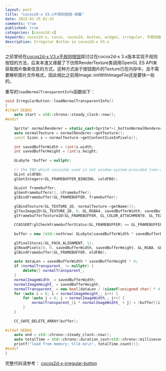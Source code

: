```yaml
---
layout: post
title: "cocos2d-x V3.x不规则按钮-续篇"
date: 2015-01-25 01:33
comments: true
published: true
categories: [cocos2d-x]
keywords: cocos2d-x, cocos, cocos2d, button, widget, irregular, 不规则按钮, UI, 按钮, opengl, gl, OpenGL ES, 游戏开发, 手游开发, mobile game, game devolopment
description: Irregular Button in cocos2d-x V3.x
---
```

之前曾经在[cocos2d-x V3.x不规则按钮](http://galoisplusplus.coding.me/blog/2014/10/31/irregular-button-in-cocos2d-x-v3/)探讨过在cocos2d-x 3.x版本实现不规则按钮的方法，后来本渣又琢磨了下仿照RenderTexture类调用OpenGL ES API来获取图片像素信息的方式。这种方式由于按钮图片的Texture已在内存中，且不需要解析图片文件格式，因此相比之前用Image::initWithImageFile还是要快一些的。

重写的`loadNormalTransparentInfo`函数如下：

<!-- more -->

```c++
void IrregularButton::loadNormalTransparentInfo()
{
#ifdef DEBUG
    auto start = std::chrono::steady_clock::now();
#endif
    
    Sprite* normalRenderer = static_cast<Sprite*>(_buttonNormalRenderer);
    auto normalTexture = normalRenderer->getTexture();
    const Size& s = normalTexture->getContentSizeInPixels();
    
    int savedBufferWidth = (int)s.width;
    int savedBufferHeight = (int)s.height;
    
    GLubyte *buffer = nullptr;
    
    // the FBO which cocos2dx used is not window-system-provided (non-zero id)
    GLint oldFBO;
    glGetIntegerv(GL_FRAMEBUFFER_BINDING, &oldFBO);
    
    GLuint framebuffer;
    glGenFramebuffers(1, &framebuffer);
    glBindFramebuffer(GL_FRAMEBUFFER, framebuffer);
    
    glBindTexture(GL_TEXTURE_2D, normalTexture->getName());
    glTexImage2D(GL_TEXTURE_2D, 0, GL_RGBA4, savedBufferWidth, savedBufferHeight, 0, GL_RGBA, GL_UNSIGNED_BYTE, 0);
    glFramebufferTexture2D(GL_FRAMEBUFFER, GL_COLOR_ATTACHMENT0, GL_TEXTURE_2D, normalTexture->getName(), 0);
    
    CCASSERT(glCheckFramebufferStatus(GL_FRAMEBUFFER) == GL_FRAMEBUFFER_COMPLETE, "Could not attach texture to framebuffer");
    
    buffer = new (std::nothrow) GLubyte[savedBufferWidth * savedBufferHeight * 4];
    
    glPixelStorei(GL_PACK_ALIGNMENT, 1);
    glReadPixels(0, 0, savedBufferWidth, savedBufferHeight, GL_RGBA, GL_UNSIGNED_BYTE, buffer);
    glBindFramebuffer(GL_FRAMEBUFFER, oldFBO);
    
    auto dataLen = savedBufferWidth * savedBufferHeight * 4;
    if (normalTransparent_ != nullptr) {
        delete[] normalTransparent_;
    }
    normalImageWidth_ = savedBufferWidth;
    normalImageHeight_ = savedBufferHeight;
    normalTransparent_ = new bool[dataLen / (sizeof(unsigned char) * 4)];
    for (auto i = 0; i < normalImageHeight_; i++) {
        for (auto j = 0; j < normalImageWidth_; j++) {
            normalTransparent_[i * normalImageWidth_ + j] = (buffer[(i * normalImageWidth_ + j) * 4 + 3] == 0);
        }
    }
    
    CC_SAFE_DELETE_ARRAY(buffer);
    
#ifdef DEBUG
    auto end = std::chrono::steady_clock::now();
    auto totalTime = std::chrono::duration_cast<std::chrono::milliseconds>(end - start);
    printf("load from memory: %lld ms\n", totalTime.count());
#endif
}
```

完整代码请参考：
[cocos2d-x-irregular-button](https://github.com/yszheda/cocos2d-x-irregular-button)
